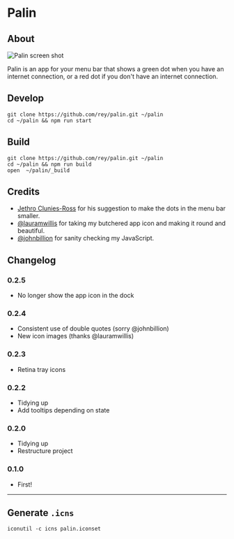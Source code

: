 # Palin

## About

![Palin screen shot](https://c2.staticflickr.com/2/1690/24001417140_7aee37c07f_o.png)

Palin is an app for your menu bar that shows a green dot when you have an
internet connection, or a red dot if you don't have an internet connection.

## Develop

```
git clone https://github.com/rey/palin.git ~/palin
cd ~/palin && npm run start
```

## Build

```
git clone https://github.com/rey/palin.git ~/palin
cd ~/palin && npm run build
open  ~/palin/_build
```

## Credits

* [Jethro Clunies-Ross](http://jethro247.tumblr.com/archive) for his suggestion
  to make the dots in the menu bar smaller.
* [@lauramwillis](https://github.com/lauramwillis) for taking my butchered app
  icon and making it round and beautiful.
* [@johnbillion](https://github.com/johnbillion) for sanity checking my
  JavaScript.

## Changelog

### 0.2.5

* No longer show the app icon in the dock

### 0.2.4

* Consistent use of double quotes (sorry @johnbillion)
* New icon images (thanks @lauramwillis)

### 0.2.3

* Retina tray icons

### 0.2.2

* Tidying up
* Add tooltips depending on state

### 0.2.0

* Tidying up
* Restructure project

### 0.1.0

* First!

***

## Generate `.icns`

```
iconutil -c icns palin.iconset
```
